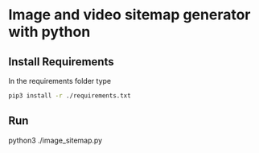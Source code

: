 # Image and video sitemap generator with python

## Install Requirements

In the requirements folder type

```bash
pip3 install -r ./requirements.txt
```

## Run 

python3 ./image_sitemap.py

